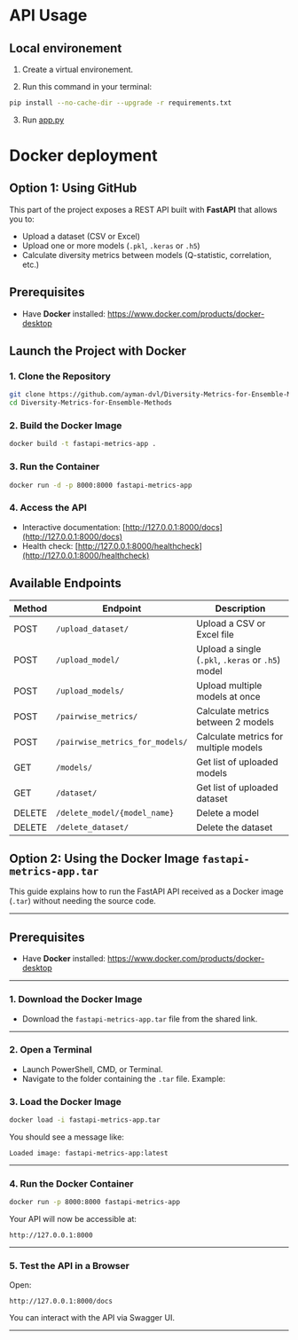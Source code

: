 # API Usage
## Local environement
1. Create a virtual environement.

2. Run this command in your terminal:
```bash
pip install --no-cache-dir --upgrade -r requirements.txt
```
3. Run [app.py](app.py)

# Docker deployment
## Option 1: Using GitHub  
This part of the project exposes a REST API built with **FastAPI** that allows you to:  
- Upload a dataset (CSV or Excel)  
- Upload one or more models (`.pkl`, `.keras` or `.h5`)  
- Calculate diversity metrics between models (Q-statistic, correlation, etc.)  

## Prerequisites  

- Have **Docker** installed: https://www.docker.com/products/docker-desktop  

## Launch the Project with Docker  

### 1. Clone the Repository  
```bash  
git clone https://github.com/ayman-dvl/Diversity-Metrics-for-Ensemble-Methods  
cd Diversity-Metrics-for-Ensemble-Methods  
```  

### 2. Build the Docker Image  
```bash  
docker build -t fastapi-metrics-app .  
```  

### 3. Run the Container  
```bash  
docker run -d -p 8000:8000 fastapi-metrics-app  
```  

### 4. Access the API  
- Interactive documentation: [http://127.0.0.1:8000/docs](http://127.0.0.1:8000/docs)  
- Health check: [http://127.0.0.1:8000/healthcheck](http://127.0.0.1:8000/healthcheck)  

## Available Endpoints  

| Method | Endpoint                        | Description                                 |  
|--------|----------------------------------|---------------------------------------------|  
| POST   | `/upload_dataset/`              | Upload a CSV or Excel file                 |  
| POST   | `/upload_model/`                | Upload a single (`.pkl`, `.keras` or `.h5`)  model      |  
| POST   | `/upload_models/`               | Upload multiple models at once             |  
| POST   | `/pairwise_metrics/`            | Calculate metrics between 2 models         |  
| POST   | `/pairwise_metrics_for_models/` | Calculate metrics for multiple models      |  
| GET    | `/models/`                      | Get list of uploaded models                         |  
| GET    | `/dataset/`                     | Get list of uploaded dataset   |
| DELETE | `/delete_model/{model_name}`    | Delete a model                             |  
| DELETE | `/delete_dataset/`              | Delete the dataset                         |  

## Option 2: Using the Docker Image `fastapi-metrics-app.tar`  

This guide explains how to run the FastAPI API received as a Docker image (`.tar`) without needing the source code.  

---  

## Prerequisites  

- Have **Docker** installed: https://www.docker.com/products/docker-desktop  

---  

### 1. Download the Docker Image  

- Download the `fastapi-metrics-app.tar` file from the shared link.  

---  

### 2. Open a Terminal  

- Launch PowerShell, CMD, or Terminal.  
- Navigate to the folder containing the `.tar` file. Example:  

### 3. Load the Docker Image  

```bash  
docker load -i fastapi-metrics-app.tar  
```  

You should see a message like:  
```  
Loaded image: fastapi-metrics-app:latest  
```  

---  

### 4. Run the Docker Container  

```bash  
docker run -p 8000:8000 fastapi-metrics-app  
```  

Your API will now be accessible at:  
```  
http://127.0.0.1:8000  
```  

---  

### 5. Test the API in a Browser  

Open:  
```  
http://127.0.0.1:8000/docs  
```  
You can interact with the API via Swagger UI.  

---  
